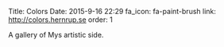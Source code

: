Title: Colors
Date: 2015-9-16 22:29
fa_icon: fa-paint-brush
link: http://colors.hernrup.se
order: 1

A gallery of Mys artistic side.
